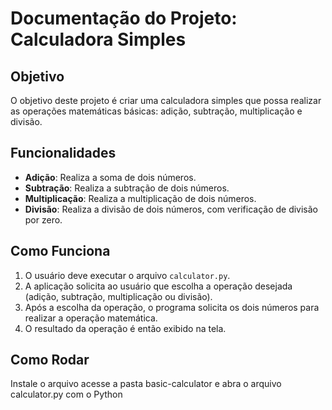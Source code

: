 # Documentação do Projeto: Calculadora Simples

## Objetivo

O objetivo deste projeto é criar uma calculadora simples que possa realizar as operações matemáticas básicas: adição, subtração, multiplicação e divisão.

## Funcionalidades

- **Adição**: Realiza a soma de dois números.
- **Subtração**: Realiza a subtração de dois números.
- **Multiplicação**: Realiza a multiplicação de dois números.
- **Divisão**: Realiza a divisão de dois números, com verificação de divisão por zero.

## Como Funciona

1. O usuário deve executar o arquivo `calculator.py`.
2. A aplicação solicita ao usuário que escolha a operação desejada (adição, subtração, multiplicação ou divisão).
3. Após a escolha da operação, o programa solicita os dois números para realizar a operação matemática.
4. O resultado da operação é então exibido na tela.

## Como Rodar

Instale o arquivo acesse a pasta basic-calculator e abra o arquivo calculator.py com o Python
